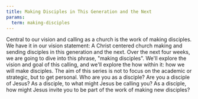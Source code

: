 ```yaml
---
title: Making Disciples in This Generation and the Next
params:
  term: making-disciples
---
```


Central to our vision and calling as a church is the work of making disciples. We have it in our vision statement: A Christ centered church making and sending disciples in this generation and the next. Over the next four weeks, we are going to dive into this phrase, "making disciples". We'll explore the vision and goal of this calling, and we'll explore the how within it: how we will make disciples. The aim of this series is not to focus on the academic or strategic, but to get personal. Who are you as a disciple? Are you a disciple of Jesus? As a disciple, to what might Jesus be calling you? As a disciple, how might Jesus invite you to be part of the work of making new disciples? 
